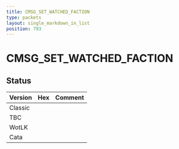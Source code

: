 ```yaml
---
title: CMSG_SET_WATCHED_FACTION
type: packets
layout: single_markdown_in_list
position: 793
---
```


# CMSG_SET_WATCHED_FACTION

## Status

Version | Hex | Comment
---------- | ---------- | ---------- 
Classic |  |  
TBC |  |  
WotLK |  |  
Cata |  |  
